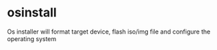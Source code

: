 # osinstall
Os installer will format target device, flash iso/img file and configure the operating system
